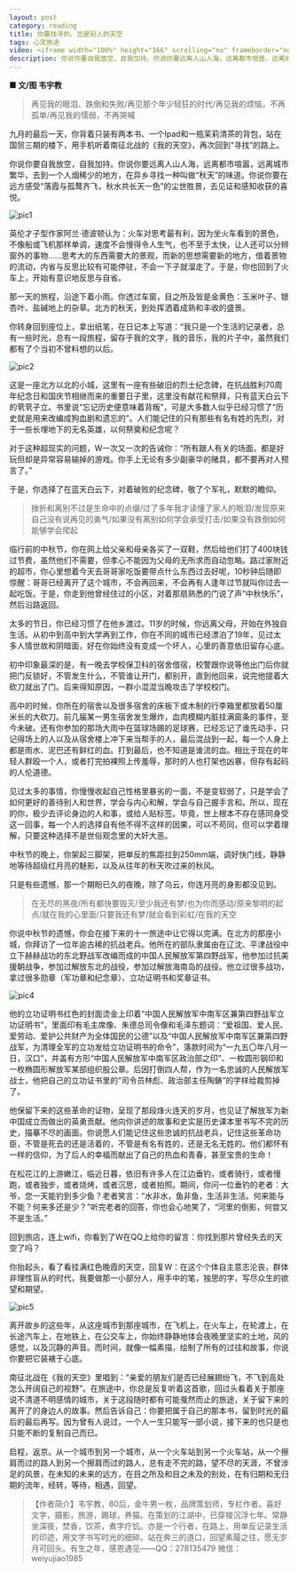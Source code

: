 ```yaml
---
layout: post
category: reading
title: 你要找寻的，岂是别人的天空
tags: 心灵旅途
video: <iframe width="100%" height="166" scrolling="no" frameborder="no" src="https://w.soundcloud.com/player/?url=https%3A//api.soundcloud.com/tracks/103714249&amp;color=ff5500&amp;auto_play=false&amp;hide_related=false&amp;show_comments=true&amp;show_user=true&amp;show_reposts=false"></iframe>
description: 你说你要自我放空，自我加持。你说你要远离人山人海，远离都市喧嚣，远离城市繁华，去到一个人烟稀少的地方，在异乡寻找一种叫做“秋天”的味道。你说你要在远方感受“落霞与孤鹜齐飞，秋水共长天一色”的尘世胜景，去见证和感知收获的喜悦。
---
```


**■ 文/图 韦宇教**

>再见我的眼泪、跌倒和失败/再见那个年少轻狂的时代/再见我的烦恼，不再孤单/再见我的懦弱，不再哭喊

九月的最后一天，你背着只装有两本书、一个Ipad和一瓶茉莉清茶的背包，站在国贸三期的楼下，用手机听着南征北战的《我的天空》，再次回到“寻找”的路上。

你说你要自我放空，自我加持。你说你要远离人山人海，远离都市喧嚣，远离城市繁华，去到一个人烟稀少的地方，在异乡寻找一种叫做“秋天”的味道。你说你要在远方感受“落霞与孤鹜齐飞，秋水共长天一色”的尘世胜景，去见证和感知收获的喜悦。

![pic1](http://ww1.sinaimg.cn/mw690/624fce0dgw1expd856xaij20bo0fkmxy.jpg)

英伦才子型作家阿兰·德波顿认为：火车对思考最有利，因为坐火车看到的景色，不像船或飞机那样单调，速度不会慢得令人生气，也不至于太快，让人还可以分辨窗外的事物……思考大的东西需要大的景观，而新的思想需要新的地方，借着景物的流动，内省与反思比较有可能停驻，不会一下子就溜走了。于是，你也回到了火车上，开始有意识地反思与自省。

那一天的旅程，沿途下着小雨。你透过车窗，目之所及皆是金黄色：玉米叶子、银杏叶、盐碱地上的杂草。北方的秋天，到处挥洒着成熟和丰收的盛景。

你转身回到座位上，拿出纸笔，在日记本上写道：“我只是一个生活的记录者，总有一些时光，总有一段旅程，留存于我的文字，我的音乐，我的片子中，虽然我们都有了个当初不曾料想的以后。

![pic2](http://ww1.sinaimg.cn/mw690/624fce0dgw1expd85vu7kj20bo0hijsm.jpg)

这是一座北方以北的小城，这里有一座有些破旧的烈士纪念碑，在抗战胜利70周年纪念日和国庆节相继而来的重要日子里，这里没有献花和祭拜，只有蓝天白云下的茕茕孑立。书里说“忘记历史便意味着背叛”，可是大多数人似乎已经习惯了“历史就是用来改编成狗血剧和遗忘的”。人们能记住的只有那些有名有姓的先烈，对于一些长埋地下的无名英雄，以何祭奠和纪念呢？

对于这种超现实的问题，W一次又一次的告诫你：“所有跟人有关的场面，都是好玩但却是异常容易输掉的游戏。你手上无论有多少副豪华的赌具，都不要再对人预言了。”

于是，你选择了在蓝天白云下，对着破败的纪念碑，敬了个军礼，默默的瞻仰。

>挫折和离别不过是生命中的点缀/过了多年我才读懂了家人的眼泪/发现原来自己没有说再见的勇气/如果没有离别如何学会承受打击/如果没有跌倒如何能够学会爬起

临行前的中秋节，你在网上给父亲和母亲各买了一双鞋，然后给他们打了400块钱过节费，虽然他们不需要，但孝心不能因为父母的无所求而自动忽略。路过家附近的超市，你心里想着今天去哥哥家吃饭要带点什么东西过去好呢，10秒钟后随即惊醒：哥哥已经离开了这个城市，不会再回来，不会再有人逢年过节就叫你过去一起吃饭。于是，你走到他曾经住过的小区，对着那扇熟悉的门说了声“中秋快乐”，然后沿路返回。

太多的节日，你已经习惯了在他乡渡过。11岁的时候，你远离父母，开始在外独自生活。从初中到高中到大学再到工作，你在不同的城市已经漂泊了19年，见过太多人情世故和阴暗面，好在你始终没有变成一个坏人，心里的善意依旧留存心底。

初中印象最深的是，有一晚去学校保卫科的宿舍借宿，校警跟你说等他出门后你就把门反锁好，不管发生什么，不管谁让开门，都别开，直到他回来，说完他提着大砍刀就出了门。后来得知原因，一群小混混当晚攻击了学校校门。

高中的时候，你所在的宿舍以及很多宿舍的床板下或木制的行李箱里都放着50厘米长的大砍刀。前几届某一男生宿舍发生爆炸，血肉模糊内脏挂满窗条的事件，至今未破。还有你参加的那场大雨中在篮球场踢的足球赛，已经忘记了谁先动手，只记得场上的人以及从宿舍楼上冲下来当帮手的人，最后混战到一起，每一个人身上都是雨水、泥巴还有鲜红的血。打到最后，也不知道是谁流的血。相比于现在的年轻人群殴一个人，或者打完拍裸照上传羞辱，那时的人也打架也凶暴，但存有起码的人伦道德。

见过太多的事情，你慢慢收起自己性格里暴劣的一面，不是变软弱了，只是学会了如何更好的善待别人和世界，学会与内心和解，学会与自己握手言和。所以，现在的你，极少去评论身边的人和事，或给人贴标签。毕竟，世上根本不存在感同身受这一回事，每一个人的选择自有他不得不这样的因果，可以不苟同，但可以学着理解，只要这种选择不是世俗观念里的大奸大恶。

中秋节的晚上，你架起三脚架，把单反的焦距拉到250mm端，调好快门线，静静地等待超级红月亮的魅影，以及从往年的秋天吹过来的秋风。

只是有些遗憾，那一个期盼已久的夜晚，除了乌云，你连月亮的身影都没见到。

>在无尽的黑夜/所有都快要毁灭/至少我还有梦/也为你而感动/原来黎明的起点/就在我的心里面/只要我还有梦/就会看到彩虹/在我的天空

你说中秋节的遗憾，你会在接下来的十一旅途中让它得以完满。在北方的那座小城，你拜访了一位年逾古稀的抗战老兵。他所在的部队隶属由在辽沈、平津战役中立下赫赫战功的东北野战军改编而成的中国人民解放军第四野战军，他参加过抗美援朝战争，参加过解放东北的战役，参加过解放海南岛的战役。他立过很多战功，拿过很多勋章（军功章和纪念章）、立功证明书和奖章证书。

![pic4](http://ww1.sinaimg.cn/mw690/624fce0dgw1expd86gyibj20g40b4jsq.jpg)

他的立功证明书红色的封面烫金上印着“中国人民解放军中南军区兼第四野战军立功证明书”，里面印有毛主席像、朱德总司令像和毛泽东题词：“爱祖国、爱人民、爱劳动、爱护公共财产为全体国民的公德”以及“中国人民解放军中南军区兼第四野战军，为清理全军的立功发给立功证明书的命令”，落款时间为“一九五〇年八月一日，汉口”，并盖有方形“中国人民解放军中南军区政治部之印”、一枚圆形钢印和一枚椭圆形解放军某部组织股公章。后因打倒四人帮，作为一名忠诚的人民解放军战士，他把自己的立功证书里的“司令员林彪、政治部主任陶鋳”的字样给裁剪掉了。

他保留下来的这些革命的证物，呈现了那段烽火连天的岁月，也见证了解放军为新中国成立而做出的英勇贡献。他向你讲述的故事和史实是历史课本里书写不完的历史，描摹不尽的画面。你说愿人们能记住这些忠诚的抗战老兵，记住这些革命功臣，不管是死去的还是活着的，不管是有名有姓的，还是无名无姓的。他们都怀有一样的信仰，为了后人的幸福而献出了自己的热血和青春，甚至宝贵的生命！

在松花江的上游嫩江，临近日暮，依旧有许多人在江边垂钓，或者骑行，或者慢跑，或者独步，或者烧烤，或者沉思，或者拍照。期间，你问一位垂钓的老者：大爷，您一天能钓到多少鱼？老者笑言：“水非水，鱼非鱼，生活非生活。何来能与不能？何来多还是少？”听完老者的回答，你也会心地笑了，“河里的倒影，何尝又不是生活。”

回到旅店，连上wifi，你看到了W在QQ上给你的留言：你找到那片曾经失去的天空了吗？

你抬起头，看了看挂满红色晚霞的天空，回复W：在这个个体自主意志沦丧，群体非理性盲从的时代，我要做那一小部分人，用手中的笔，独思的字，写尽众生的欲望和期望。

![pic5](http://ww3.sinaimg.cn/mw690/624fce0dgw1expd872vznj20g40apq3t.jpg)

离开故乡的这些年，从这座城市到那座城市，在飞机上，在火车上，在轮渡上，在长途汽车上，在地铁上，在公交车上，你始终静静地体会夜晚里坚实的土地，风的感觉，以及沉静的声音。而时间，就像一幅素描，绘制了所有的过往和故事，你说你要把它装裱于心底。

南征北战在《我的天空》里唱到：“亲爱的朋友们是否已经展翅纷飞，不飞到高处怎么开阔自己的视野”。在旅途中，你总是反复听着这首歌，回过头看着关于那座说不清道不明感情的城市，关于这段随时都有可能戛然而止的旅途，关于留下来的离开了的身边人的故事。然后告诉自己：你要把属于自己的那本书，留到时光的最后的最后再写。因为曾有人说过，一个人一生只能写一部小说，接下来的也只是也只能不断的复制自己而已。

启程，返京。从一个城市到另一个城市，从一个火车站到另一个火车站，从一个擦肩而过的路人到另一个擦肩而过的路人，总有走不完的路，望不尽的天涯，不曾涉足的风景，在未知的未来的远方，在目之所及和目之未及的别处，在有归期和无归期的流年，经转，等待，相遇，回望。

>【作者简介】韦宇教，80后，金牛男一枚，品牌策划师，专栏作者。喜好文字，摄影，旅游，踢球，养猫。在策划的江湖中，已穿梭沉浮七年。常静坐深夜，焚香，饮茶，煮字疗饥。亦是一个行者，在路上，用单反记录生活的印迹，用文字书写时光的细碎。站在奔三的道口，回望素履之往，愿无岁月可回头。有生之年，感恩遇见——QQ：278135479 微信：weiyujiao1985
